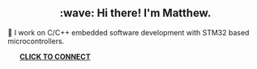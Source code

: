 <h2 align="center">:wave: Hi there! I'm Matthew.</h2>

🌱 I work on C/C++ embedded software development with STM32 based microcontrollers.

&nbsp;&nbsp;&nbsp;&nbsp;&nbsp;&nbsp;**[CLICK TO CONNECT](https://www.linkedin.com/in/matthew-flynn-a8080325a)**

<!--
**mpflynnx/mpflynnx** is a ✨ _special_ ✨ repository because its `README.md` (this file) appears on your GitHub profile.

Here are some ideas to get you started:

- 🔭 I’m currently working on ...
- 🌱 I’m currently learning ...
- 👯 I’m looking to collaborate on ...
- 🤔 I’m looking for help with ...
- 💬 Ask me about ...
- 📫 How to reach me: ...
- 😄 Pronouns: ...
- ⚡ Fun fact: ...
-->
